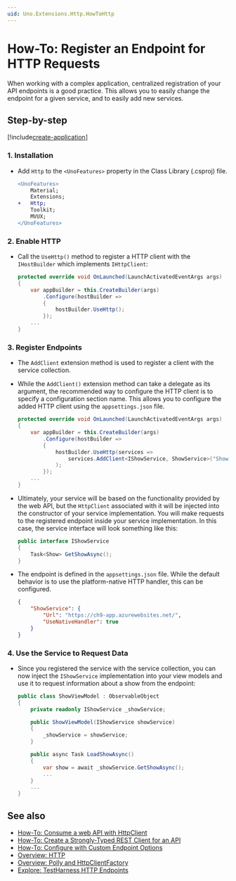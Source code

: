 ```yaml
---
uid: Uno.Extensions.Http.HowToHttp
---
```

# How-To: Register an Endpoint for HTTP Requests

When working with a complex application, centralized registration of your API endpoints is a good practice. This allows you to easily change the endpoint for a given service, and to easily add new services.

## Step-by-step

[!include[create-application](../includes/create-application.md)]

### 1. Installation

* Add `Http` to the `<UnoFeatures>` property in the Class Library (.csproj) file.

    ```diff
    <UnoFeatures>
        Material;
        Extensions;
    +   Http;
        Toolkit;
        MVUX;
    </UnoFeatures>
    ```

### 2. Enable HTTP

* Call the `UseHttp()` method to register a HTTP client with the `IHostBuilder` which implements `IHttpClient`:

    ```csharp
    protected override void OnLaunched(LaunchActivatedEventArgs args)
    {
        var appBuilder = this.CreateBuilder(args)
            .Configure(hostBuilder =>
            {
                hostBuilder.UseHttp();
            });
        ...
    }
    ```

### 3. Register Endpoints

* The `AddClient` extension method is used to register a client with the service collection.

* While the `AddClient()` extension method can take a delegate as its argument, the recommended way to configure the HTTP client is to specify a configuration section name. This allows you to configure the added HTTP client using the `appsettings.json` file.

    ```csharp
    protected override void OnLaunched(LaunchActivatedEventArgs args)
    {
        var appBuilder = this.CreateBuilder(args)
            .Configure(hostBuilder =>
            {
                hostBuilder.UseHttp(services =>
                    services.AddClient<IShowService, ShowService>("ShowService")
                );
            });
        ...
    }
    ```

* Ultimately, your service will be based on the functionality provided by the web API, but the `HttpClient` associated with it will be injected into the constructor of your service implementation. You will make requests to the registered endpoint inside your service implementation. In this case, the service interface will look something like this:

    ```csharp
    public interface IShowService
    {
        Task<Show> GetShowAsync();
    }
    ```

* The endpoint is defined in the `appsettings.json` file. While the default behavior is to use the platform-native HTTP handler, this can be configured.

    ```json
    {
        "ShowService": {
            "Url": "https://ch9-app.azurewebsites.net/",
            "UseNativeHandler": true
        }
    }
    ```

### 4. Use the Service to Request Data

* Since you registered the service with the service collection, you can now inject the `IShowService` implementation into your view models and use it to request information about a show from the endpoint:

    ```csharp
    public class ShowViewModel : ObservableObject
    {
        private readonly IShowService _showService;

        public ShowViewModel(IShowService showService)
        {
            _showService = showService;
        }

        public async Task LoadShowAsync()
        {
            var show = await _showService.GetShowAsync();
            ...
        }
        ...
    }
    ```

## See also

* [How-To: Consume a web API with HttpClient](xref:Uno.Development.ConsumeWebApi)
* [How-To: Create a Strongly-Typed REST Client for an API](xref:Uno.Extensions.Http.HowToRefit)
* [How-To: Configure with Custom Endpoint Options](xref:Uno.Extensions.Http.HowToEndpointOptions)
* [Overview: HTTP](xref:Uno.Extensions.Http.Overview)
* [Overview: Polly and HttpClientFactory](https://github.com/App-vNext/Polly/wiki/Polly-and-HttpClientFactory)
* [Explore: TestHarness HTTP Endpoints](https://github.com/unoplatform/uno.extensions/tree/main/testing/TestHarness/TestHarness/Ext/Http/Endpoints/)

